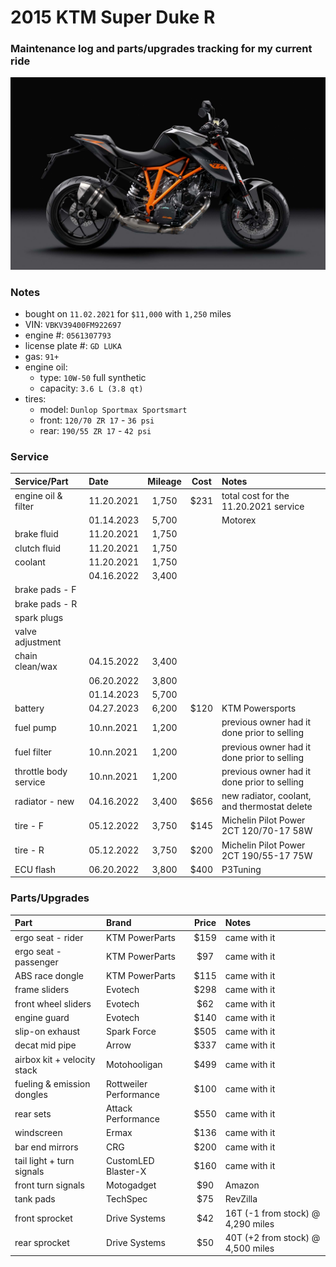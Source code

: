 # 2015 KTM Super Duke R


### Maintenance log and parts/upgrades tracking for my current ride

![](/pic.jpg)


### Notes
- bought on `11.02.2021` for `$11,000` with `1,250` miles
- VIN: `VBKV39400FM922697`
- engine #: `0561307793`
- license plate #: `GD LUKA`
- gas: `91+`
- engine oil:
  - type: `10W-50` full synthetic
  - capacity: `3.6 L (3.8 qt)`
- tires:
  - model: `Dunlop Sportmax Sportsmart`
  - front: `120/70 ZR 17` - `36 psi`
  - rear:  `190/55 ZR 17` - `42 psi`


### Service

| Service/Part          | Date       | Mileage    | Cost       | Notes                                             |
| :-------------------- | :--------- | :--------: | :--------: | :------------------------------------------------ |
| engine oil & filter   | 11.20.2021 | 1,750      | $231       | total cost for the 11.20.2021 service             |
|                       | 01.14.2023 | 5,700      |            | Motorex                                           |
| brake fluid           | 11.20.2021 | 1,750      |            |                                                   |
| clutch fluid          | 11.20.2021 | 1,750      |            |                                                   |
| coolant               | 11.20.2021 | 1,750      |            |                                                   |
|                       | 04.16.2022 | 3,400      |            |                                                   |
| brake pads - F        |            |            |            |                                                   |
| brake pads - R        |            |            |            |                                                   |    
| spark plugs           |            |            |            |                                                   |
| valve adjustment      |            |            |            |                                                   |
| chain clean/wax       | 04.15.2022 | 3,400      |            |                                                   |
|                       | 06.20.2022 | 3,800      |            |                                                   |
|                       | 01.14.2023 | 5,700      |            |                                                   |
| battery               | 04.27.2023 | 6,200      | $120       | KTM Powersports                                   |
| fuel pump             | 10.nn.2021 | 1,200      |            | previous owner had it done prior to selling       |
| fuel filter           | 10.nn.2021 | 1,200      |            | previous owner had it done prior to selling       |
| throttle body service | 10.nn.2021 | 1,200      |            | previous owner had it done prior to selling       |
| radiator - new        | 04.16.2022 | 3,400      | $656       | new radiator, coolant, and thermostat delete      |
| tire - F              | 05.12.2022 | 3,750      | $145       | Michelin Pilot Power 2CT 120/70-17 58W            |
| tire - R              | 05.12.2022 | 3,750      | $200       | Michelin Pilot Power 2CT 190/55-17 75W            |
| ECU flash             | 06.20.2022 | 3,800      | $400       | P3Tuning                                          |



### Parts/Upgrades

| Part                        | Brand                  | Price      | Notes                             |
| :-------------------------- | :--------------------- | :--------: | :-------------------------------- |
| ergo seat - rider           | KTM PowerParts         | $159       | came with it                      |
| ergo seat - passenger       | KTM PowerParts         | $97        | came with it                      |
| ABS race dongle             | KTM PowerParts         | $115       | came with it                      |
| frame sliders               | Evotech                | $298       | came with it                      |
| front wheel sliders         | Evotech                | $62        | came with it                      |
| engine guard                | Evotech                | $140       | came with it                      |
| slip-on exhaust             | Spark Force            | $505       | came with it                      |
| decat mid pipe              | Arrow                  | $337       | came with it                      |
| airbox kit + velocity stack | Motohooligan           | $499       | came with it                      |
| fueling & emission dongles  | Rottweiler Performance | $100       | came with it                      |
| rear sets                   | Attack Performance     | $550       | came with it                      |
| windscreen                  | Ermax                  | $136       | came with it                      |
| bar end mirrors             | CRG                    | $200       | came with it                      |
| tail light + turn signals   | CustomLED Blaster-X    | $160       | came with it                      |
| front turn signals          | Motogadget             | $90        | Amazon                            |
| tank pads                   | TechSpec               | $75        | RevZilla                          |
| front sprocket              | Drive Systems          | $42        | 16T (-1 from stock) @ 4,290 miles |
| rear  sprocket              | Drive Systems          | $50        | 40T (+2 from stock) @ 4,500 miles |

